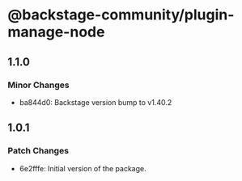 # @backstage-community/plugin-manage-node

## 1.1.0

### Minor Changes

- ba844d0: Backstage version bump to v1.40.2

## 1.0.1

### Patch Changes

- 6e2fffe: Initial version of the package.
